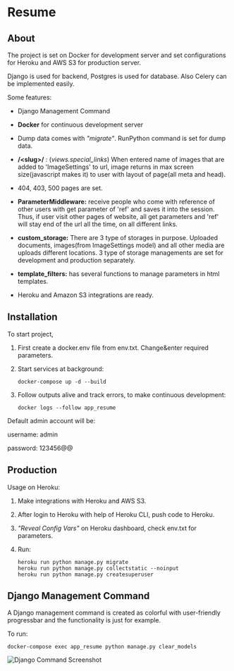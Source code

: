 # Resume

## About

The project is set on Docker for development server and set configurations for Heroku and AWS S3 for production server.

Django is used for backend, Postgres is used for database. Also Celery can be implemented easily.

Some features:

* Django Management Command


* **Docker** for continuous development server


* Dump data comes with *"migrate"*. RunPython command is set for dump data.


* **/\<slug>/** : (_views.special_links_) When entered name of images that are added to 'ImageSettings' to url, image returns in max screen size(javascript makes it) to user with layout of page(all meta and head).


* 404, 403, 500 pages are set.


* **ParameterMiddleware:** receive people who come with reference of other users with get parameter of 'ref'
    and saves it into the session. Thus, if user visit other pages of website, all get parameters and 'ref' will stay
    end of the url all the time, on all different links.


* **custom_storage:** There are 3 type of storages in purpose. Uploaded documents, images(from ImageSettings model) and all other media are uploads different locations. 3 type of storage managements are set for development and production separately.


* **template_filters:** has several functions to manage parameters in html templates.


* Heroku and Amazon S3 integrations are ready.

## Installation

To start project,

1. First create a docker.env file from env.txt. Change&enter required parameters.


2. Start services at background:

    `docker-compose up -d --build`


3. Follow outputs alive and track errors, to make continuous development:

   `docker logs --follow app_resume`

Default admin account will be:

username: admin

password: 123456@@

## Production

Usage on Heroku:

1. Make integrations with Heroku and AWS S3.

2. After login to Heroku with help of Heroku CLI, push code to Heroku.

3. *"Reveal Config Vars"* on Heroku dashboard, check env.txt for parameters.

4. Run:

       heroku run python manage.py migrate
       heroku run python manage.py collectstatic --noinput
       heroku run python manage.py createsuperuser

## Django Management Command

A Django management command is created as colorful with user-friendly progressbar and the functionality is just for example.

To run:

   `docker-compose exec app_resume python manage.py clear_models`

![Django Command Screenshot](https://github.com/berkaymizrak/Resume-Django-Web-App/blob/main/screenshot_command.png?raw=true)


